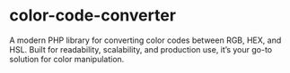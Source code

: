 # color-code-converter
A modern PHP library for converting color codes between RGB, HEX, and HSL. Built for readability, scalability, and production use, it’s your go-to solution for color manipulation.

